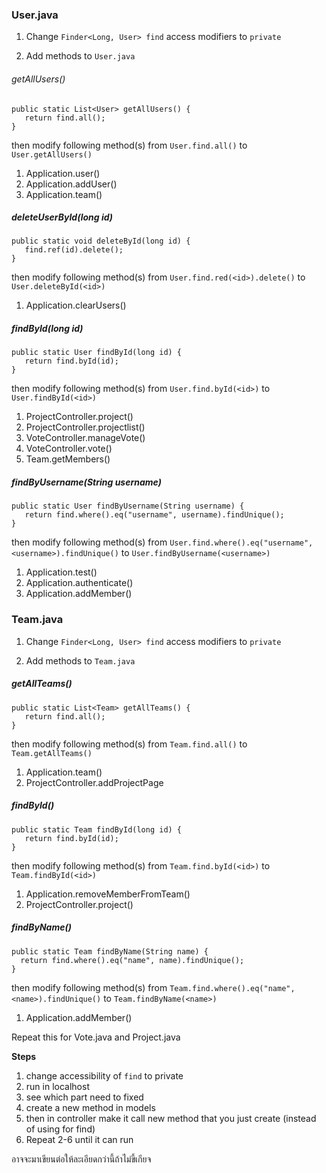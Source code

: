 ### User.java

1. Change `Finder<Long, User> find` access modifiers to `private`

2. Add methods to `User.java`

 ###### getAllUsers()
 ```
 public static List<User> getAllUsers() {
    return find.all();
 }
 ```
  then modify following method(s) from `User.find.all()` to `User.getAllUsers()`
  
   1. Application.user()
   2. Application.addUser()
   3. Application.team()
  
 ##### deleteUserById(long id)
 ```
 public static void deleteById(long id) {
    find.ref(id).delete();
 }
 ```
  then modify following method(s) from `User.find.red(<id>).delete()` to `User.deleteById(<id>)`
  
   1. Application.clearUsers()
  
 ##### findById(long id)
 ```
 public static User findById(long id) {
    return find.byId(id);
 }
 ```
  then modify following method(s) from `User.find.byId(<id>)` to `User.findById(<id>)`
  
   1. ProjectController.project()
   2. ProjectController.projectlist()
   3. VoteController.manageVote()
   4. VoteController.vote()
   5. Team.getMembers()

 ##### findByUsername(String username)
 ```
 public static User findByUsername(String username) {
    return find.where().eq("username", username).findUnique();
 }
 ```
    
  then modify following method(s) from `User.find.where().eq("username", <username>).findUnique()` to `User.findByUsername(<username>)`
  
   1. Application.test()
   2. Application.authenticate()
   3. Application.addMember()

### Team.java

1. Change `Finder<Long, User> find` access modifiers to `private`

2. Add methods to `Team.java`

 ##### getAllTeams()
 ```
 public static List<Team> getAllTeams() {
    return find.all();
 }
 ```
  then modify following method(s) from `Team.find.all()` to `Team.getAllTeams()`
  
   1. Application.team()
   2. ProjectController.addProjectPage
 
 ##### findById()
 ```
 public static Team findById(long id) {
    return find.byId(id);
 }
 ```
 
  then modify following method(s) from `Team.find.byId(<id>)` to `Team.findById(<id>)`
  
   1. Application.removeMemberFromTeam()
   2. ProjectController.project()
 
 ##### findByName()
  ```
 public static Team findByName(String name) {
    return find.where().eq("name", name).findUnique();
 }
 ```
    
  then modify following method(s) from `Team.find.where().eq("name", <name>).findUnique()` to `Team.findByName(<name>)`
  
   1. Application.addMember()


Repeat this for Vote.java and Project.java

__Steps__

 1. change accessibility of `find` to private
 2. run in localhost
 3. see which part need to fixed
 4. create a new method in models
 5. then in controller make it call new method that you just create (instead of using for find)
 6. Repeat 2-6 until it can run

อาจจะมาเขียนต่อให้ละเอียดกว่านี้ถ้าไม่ขี้เกียจ

